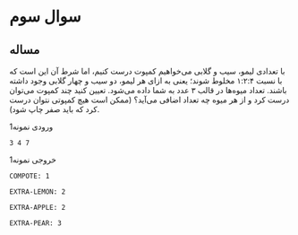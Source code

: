 # سوال سوم
## مساله

با
تعدادی لیمو، سیب و گلابی می‌خواهیم کمپوت درست کنیم، اما شرط آن این است که با
نسبت ۱:۲:۴ مخلوط شوند؛ یعنی به ازای هر لیمو، دو سیب و چهار گلابی وجود داشته
باشند. تعداد میوه‌ها در قالب ۳ عدد به شما داده می‌شود. تعیین کنید چند کمپوت می‌توان
درست کرد و از هر میوه چه تعداد اضافی می‌آید؟ (ممکن است هیچ کمپوتی نتوان درست
کرد که باید صفر چاپ شود).

ورودی نمونه1

	3 4 7

خروجی نمونه1


    COMPOTE: 1
    
    EXTRA-LEMON: 2
    
    EXTRA-APPLE: 2
    
    EXTRA-PEAR: 3
